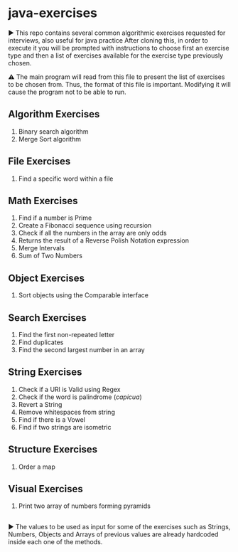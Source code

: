 # java-exercises
▶️ This repo contains several common algorithmic exercises requested for interviews, also useful for java practice
After cloning this, in order to execute it you will be prompted with instructions to choose first an exercise type and then a list of exercises available for the exercise type previously chosen.

⚠️ The main program will read from this file to present the list of exercises to be chosen from. Thus, the format of this file is important. Modifying it will cause the program not to be able to run.

## Algorithm Exercises
1. Binary search algorithm
2. Merge Sort algorithm

## File Exercises
1. Find a specific word within a file

## Math Exercises
1. Find if a number is Prime
2. Create a Fibonacci sequence using recursion
3. Check if all the numbers in the array are only odds
4. Returns the result of a Reverse Polish Notation expression
5. Merge Intervals
6. Sum of Two Numbers

## Object Exercises
1. Sort objects using the Comparable interface

## Search Exercises
1. Find the first non-repeated letter
2. Find duplicates
3. Find the second largest number in an array

## String Exercises
1. Check if a URl is Valid using Regex 
2. Check if the word is palindrome (_capicua_)
3. Revert a String 
4. Remove whitespaces from string 
5. Find if there is a Vowel
6. Find if two strings are isometric

## Structure Exercises
1. Order a map

## Visual Exercises
1. Print two array of numbers forming pyramids

##
▶️ The values to be used as input for some of the exercises such as Strings, Numbers, Objects and Arrays of previous values are already hardcoded inside each one of the methods.

